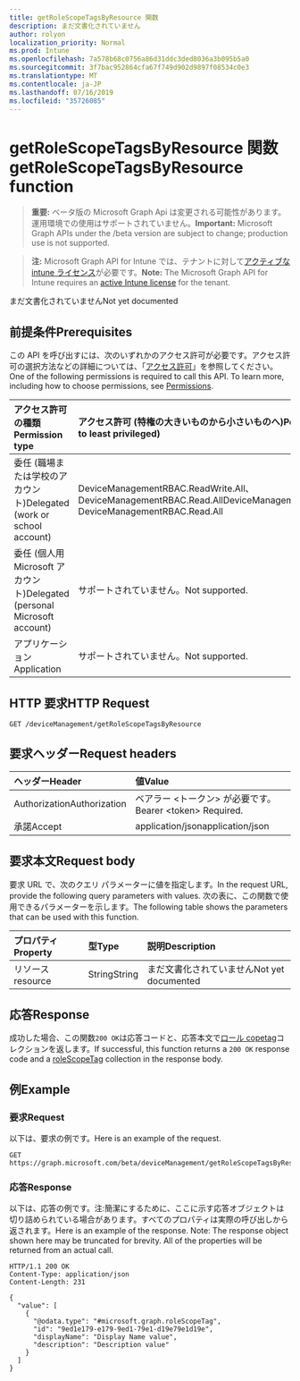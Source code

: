 ```yaml
---
title: getRoleScopeTagsByResource 関数
description: まだ文書化されていません
author: rolyon
localization_priority: Normal
ms.prod: Intune
ms.openlocfilehash: 7a578b68c0756a86d31ddc3ded8036a3b095b5a0
ms.sourcegitcommit: 3f7bac952864cfa67f749d902d9897f08534c0e3
ms.translationtype: MT
ms.contentlocale: ja-JP
ms.lasthandoff: 07/16/2019
ms.locfileid: "35726085"
---
```

# <a name="getrolescopetagsbyresource-function"></a><span data-ttu-id="2f769-103">getRoleScopeTagsByResource 関数</span><span class="sxs-lookup"><span data-stu-id="2f769-103">getRoleScopeTagsByResource function</span></span>

> <span data-ttu-id="2f769-104">**重要:** ベータ版の Microsoft Graph Api は変更される可能性があります。運用環境での使用はサポートされていません。</span><span class="sxs-lookup"><span data-stu-id="2f769-104">**Important:** Microsoft Graph APIs under the /beta version are subject to change; production use is not supported.</span></span>

> <span data-ttu-id="2f769-105">**注:** Microsoft Graph API for Intune では、テナントに対して[アクティブな intune ライセンス](https://go.microsoft.com/fwlink/?linkid=839381)が必要です。</span><span class="sxs-lookup"><span data-stu-id="2f769-105">**Note:** The Microsoft Graph API for Intune requires an [active Intune license](https://go.microsoft.com/fwlink/?linkid=839381) for the tenant.</span></span>

<span data-ttu-id="2f769-106">まだ文書化されていません</span><span class="sxs-lookup"><span data-stu-id="2f769-106">Not yet documented</span></span>

## <a name="prerequisites"></a><span data-ttu-id="2f769-107">前提条件</span><span class="sxs-lookup"><span data-stu-id="2f769-107">Prerequisites</span></span>
<span data-ttu-id="2f769-p101">この API を呼び出すには、次のいずれかのアクセス許可が必要です。アクセス許可の選択方法などの詳細については、「[アクセス許可](/graph/permissions-reference)」を参照してください。</span><span class="sxs-lookup"><span data-stu-id="2f769-p101">One of the following permissions is required to call this API. To learn more, including how to choose permissions, see [Permissions](/graph/permissions-reference).</span></span>

|<span data-ttu-id="2f769-110">アクセス許可の種類</span><span class="sxs-lookup"><span data-stu-id="2f769-110">Permission type</span></span>|<span data-ttu-id="2f769-111">アクセス許可 (特権の大きいものから小さいものへ)</span><span class="sxs-lookup"><span data-stu-id="2f769-111">Permissions (from most to least privileged)</span></span>|
|:---|:---|
|<span data-ttu-id="2f769-112">委任 (職場または学校のアカウント)</span><span class="sxs-lookup"><span data-stu-id="2f769-112">Delegated (work or school account)</span></span>|<span data-ttu-id="2f769-113">DeviceManagementRBAC.ReadWrite.All、DeviceManagementRBAC.Read.All</span><span class="sxs-lookup"><span data-stu-id="2f769-113">DeviceManagementRBAC.ReadWrite.All, DeviceManagementRBAC.Read.All</span></span>|
|<span data-ttu-id="2f769-114">委任 (個人用 Microsoft アカウント)</span><span class="sxs-lookup"><span data-stu-id="2f769-114">Delegated (personal Microsoft account)</span></span>|<span data-ttu-id="2f769-115">サポートされていません。</span><span class="sxs-lookup"><span data-stu-id="2f769-115">Not supported.</span></span>|
|<span data-ttu-id="2f769-116">アプリケーション</span><span class="sxs-lookup"><span data-stu-id="2f769-116">Application</span></span>|<span data-ttu-id="2f769-117">サポートされていません。</span><span class="sxs-lookup"><span data-stu-id="2f769-117">Not supported.</span></span>|

## <a name="http-request"></a><span data-ttu-id="2f769-118">HTTP 要求</span><span class="sxs-lookup"><span data-stu-id="2f769-118">HTTP Request</span></span>
<!-- {
  "blockType": "ignored"
}
-->
``` http
GET /deviceManagement/getRoleScopeTagsByResource
```

## <a name="request-headers"></a><span data-ttu-id="2f769-119">要求ヘッダー</span><span class="sxs-lookup"><span data-stu-id="2f769-119">Request headers</span></span>
|<span data-ttu-id="2f769-120">ヘッダー</span><span class="sxs-lookup"><span data-stu-id="2f769-120">Header</span></span>|<span data-ttu-id="2f769-121">値</span><span class="sxs-lookup"><span data-stu-id="2f769-121">Value</span></span>|
|:---|:---|
|<span data-ttu-id="2f769-122">Authorization</span><span class="sxs-lookup"><span data-stu-id="2f769-122">Authorization</span></span>|<span data-ttu-id="2f769-123">ベアラー &lt;トークン&gt; が必要です。</span><span class="sxs-lookup"><span data-stu-id="2f769-123">Bearer &lt;token&gt; Required.</span></span>|
|<span data-ttu-id="2f769-124">承諾</span><span class="sxs-lookup"><span data-stu-id="2f769-124">Accept</span></span>|<span data-ttu-id="2f769-125">application/json</span><span class="sxs-lookup"><span data-stu-id="2f769-125">application/json</span></span>|

## <a name="request-body"></a><span data-ttu-id="2f769-126">要求本文</span><span class="sxs-lookup"><span data-stu-id="2f769-126">Request body</span></span>
<span data-ttu-id="2f769-127">要求 URL で、次のクエリ パラメーターに値を指定します。</span><span class="sxs-lookup"><span data-stu-id="2f769-127">In the request URL, provide the following query parameters with values.</span></span>
<span data-ttu-id="2f769-128">次の表に、この関数で使用できるパラメーターを示します。</span><span class="sxs-lookup"><span data-stu-id="2f769-128">The following table shows the parameters that can be used with this function.</span></span>

|<span data-ttu-id="2f769-129">プロパティ</span><span class="sxs-lookup"><span data-stu-id="2f769-129">Property</span></span>|<span data-ttu-id="2f769-130">型</span><span class="sxs-lookup"><span data-stu-id="2f769-130">Type</span></span>|<span data-ttu-id="2f769-131">説明</span><span class="sxs-lookup"><span data-stu-id="2f769-131">Description</span></span>|
|:---|:---|:---|
|<span data-ttu-id="2f769-132">リソース</span><span class="sxs-lookup"><span data-stu-id="2f769-132">resource</span></span>|<span data-ttu-id="2f769-133">String</span><span class="sxs-lookup"><span data-stu-id="2f769-133">String</span></span>|<span data-ttu-id="2f769-134">まだ文書化されていません</span><span class="sxs-lookup"><span data-stu-id="2f769-134">Not yet documented</span></span>|



## <a name="response"></a><span data-ttu-id="2f769-135">応答</span><span class="sxs-lookup"><span data-stu-id="2f769-135">Response</span></span>
<span data-ttu-id="2f769-136">成功した場合、この関数`200 OK`は応答コードと、応答本文で[ロール copetag](../resources/intune-rbac-rolescopetag.md)コレクションを返します。</span><span class="sxs-lookup"><span data-stu-id="2f769-136">If successful, this function returns a `200 OK` response code and a [roleScopeTag](../resources/intune-rbac-rolescopetag.md) collection in the response body.</span></span>

## <a name="example"></a><span data-ttu-id="2f769-137">例</span><span class="sxs-lookup"><span data-stu-id="2f769-137">Example</span></span>

### <a name="request"></a><span data-ttu-id="2f769-138">要求</span><span class="sxs-lookup"><span data-stu-id="2f769-138">Request</span></span>
<span data-ttu-id="2f769-139">以下は、要求の例です。</span><span class="sxs-lookup"><span data-stu-id="2f769-139">Here is an example of the request.</span></span>
``` http
GET https://graph.microsoft.com/beta/deviceManagement/getRoleScopeTagsByResource(resource='parameterValue')
```

### <a name="response"></a><span data-ttu-id="2f769-140">応答</span><span class="sxs-lookup"><span data-stu-id="2f769-140">Response</span></span>
<span data-ttu-id="2f769-p103">以下は、応答の例です。注:簡潔にするために、ここに示す応答オブジェクトは切り詰められている場合があります。すべてのプロパティは実際の呼び出しから返されます。</span><span class="sxs-lookup"><span data-stu-id="2f769-p103">Here is an example of the response. Note: The response object shown here may be truncated for brevity. All of the properties will be returned from an actual call.</span></span>
``` http
HTTP/1.1 200 OK
Content-Type: application/json
Content-Length: 231

{
  "value": [
    {
      "@odata.type": "#microsoft.graph.roleScopeTag",
      "id": "9ed1e179-e179-9ed1-79e1-d19e79e1d19e",
      "displayName": "Display Name value",
      "description": "Description value"
    }
  ]
}
```





